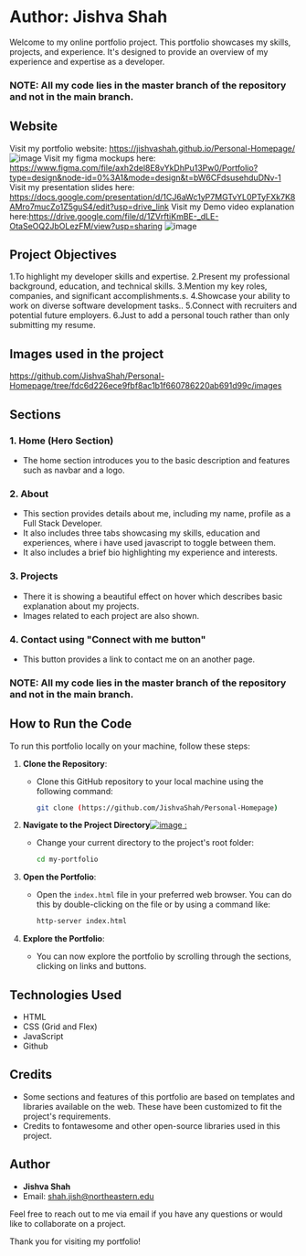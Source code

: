 # Author: Jishva Shah

Welcome to my online portfolio project. This portfolio showcases my skills, projects, and experience. It's designed to provide an overview of my experience and expertise as a developer.

### NOTE: All my code lies in the master branch of the repository and not in the main branch.

## Website

Visit my portfolio website: https://jishvashah.github.io/Personal-Homepage/
![image](https://github.com/JishvaShah/Personal-Homepage/assets/77269630/c23cf0c9-a8fc-406a-8f83-56e99bf47827)
Visit my figma mockups here: https://www.figma.com/file/axh2del8E8vYkDhPu13Pw0/Portfolio?type=design&node-id=0%3A1&mode=design&t=bW6CFdsusehduDNv-1
Visit my presentation slides here: https://docs.google.com/presentation/d/1CJ6aWc1yP7MGTvYL0PTyFXk7K8AMro7mucZo1Z5guS4/edit?usp=drive_link
Visit my Demo video explanation here:https://drive.google.com/file/d/1ZVrftiKmBE-_dLE-OtaSeOQ2JbOLezFM/view?usp=sharing
![image](https://github.com/JishvaShah/Personal-Homepage/assets/77269630/1a37431b-80b0-413a-9253-b02d8cc95227)


## Project Objectives

1.To highlight my developer skills and expertise.
2.Present my professional background, education, and technical skills.
3.Mention my key roles, companies, and significant accomplishments.s.
4.Showcase your ability to work on diverse software development tasks..
5.Connect with recruiters and potential future employers.
6.Just to add a personal touch rather than only submitting my resume.

## Images used in the project
https://github.com/JishvaShah/Personal-Homepage/tree/fdc6d226ece9fbf8ac1b1f660786220ab691d99c/images



## Sections

### 1. Home (Hero Section)

- The home section introduces you to the basic description and features such as navbar and a logo.

### 2. About

- This section provides details about me, including my name, profile as a Full Stack Developer.
- It also includes three tabs showcasing my skills, education and experiences, where i have used javascript to toggle between them.
- It also includes a brief bio highlighting my experience and interests.

### 3. Projects

- There it is showing a beautiful effect on hover which describes basic explanation about my projects.
- Images related to each project are also shown.


### 4. Contact using "Connect with me button"

- This button provides a link to contact me on an another page.


### NOTE: All my code lies in the master branch of the repository and not in the main branch. 
## How to Run the Code

To run this portfolio locally on your machine, follow these steps:

1. **Clone the Repository**:

   - Clone this GitHub repository to your local machine using the following command:
     ```bash
     git clone (https://github.com/JishvaShah/Personal-Homepage)
     ```

2. **Navigate to the Project Directory**[![image](https://github.com/JishvaShah/Personal-Homepage/assets/77269630/0ac252e6-c7b6-41a6-82a0-c60819729411)
:](https://github.com/JishvaShah/Personal-Homepage/tree/master)

   - Change your current directory to the project's root folder:
     ```bash
     cd my-portfolio
     ```

3. **Open the Portfolio**:

   - Open the `index.html` file in your preferred web browser. You can do this by double-clicking on the file or by using a command like:
     ```bash
     http-server index.html
     ```

4. **Explore the Portfolio**:
   - You can now explore the portfolio by scrolling through the sections, clicking on links and buttons.

## Technologies Used

- HTML
- CSS (Grid and Flex)
- JavaScript
- Github

## Credits

- Some sections and features of this portfolio are based on templates and libraries available on the web. These have been customized to fit the project's requirements.
- Credits to fontawesome and other open-source libraries used in this project.

## Author

- **Jishva Shah**
- Email: shah.jish@northeastern.edu

Feel free to reach out to me via email if you have any questions or would like to collaborate on a project.

Thank you for visiting my portfolio!
